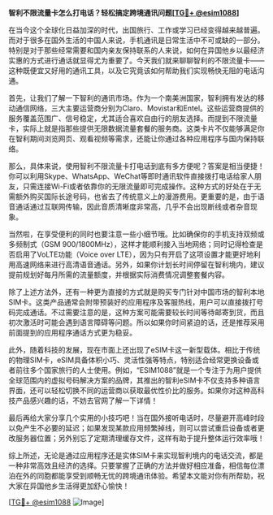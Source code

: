 **智利不限流量卡怎么打电话？轻松搞定跨境通讯问题[[TG💪+ @esim1088](https://t.me/s/esim1088)]**

在当今这个全球化日益加深的时代，出国旅行、工作或学习已经变得越来越普遍。而对于很多在国外生活的中国人来说，手机通讯是日常生活中不可或缺的一部分。特别是对于那些经常需要和国内亲友保持联系的人来说，如何在异国他乡以最经济实惠的方式进行通话就显得尤为重要了。今天我们就来聊聊智利的不限流量卡——这种既便宜又好用的通讯工具，以及它究竟该如何帮助我们实现畅快无阻的电话沟通。

首先，让我们了解一下智利的通讯市场。作为一个南美洲国家，智利拥有发达的移动通信网络，三大主要运营商分别为Claro、Movistar和Entel。这些运营商提供的服务覆盖范围广、信号稳定，尤其适合喜欢自由行的朋友选择。而提到不限流量卡，实际上就是指那些提供无限数据流量套餐的服务商。这类卡片不仅能够满足你在智利期间浏览网页、观看视频等需求，还能让你通过各种应用程序与国内保持联络。

那么，具体来说，使用智利不限流量卡打电话到底有多方便呢？答案是相当便捷！你可以利用Skype、WhatsApp、WeChat等即时通讯软件直接拨打电话给家人朋友，只需连接Wi-Fi或者依靠你的无限流量即可完成操作。这种方式的好处在于无需额外购买国际长途号码，也省去了传统意义上的漫游费用。更重要的是，由于语音通话通过互联网传输，因此音质清晰度非常高，几乎不会出现断线或者杂音现象。

当然啦，在享受便利的同时也要注意一些小细节哦。比如确保你的手机支持双频或多频制式（GSM 900/1800MHz），这样才能顺利接入当地网络；同时记得检查是否启用了VoLTE功能（Voice over LTE），因为只有开启了这项设置才能更好地利用高速网络来进行高清语音通话。另外，如果你计划长时间停留在智利境内，建议提前规划好每月所需的流量额度，并根据实际消费情况调整套餐内容。

除了上述方法外，还有一种更为直接的方式就是购买专门针对中国市场的智利本地SIM卡。这类产品通常会附带预装好的应用程序及客服热线，用户可以直接拨打号码完成通话。不过需要注意的是，这种方案可能需要较长时间等待邮寄到货，而且初次激活时可能会遇到语言障碍等问题。所以如果你时间紧迫的话，还是推荐采用前面提到的应用程序通话方式更为稳妥。

此外，随着科技的发展，现在市面上还出现了eSIM卡这一新型载体。相比于传统的物理SIM卡，eSIM具备体积小巧、灵活性强等特点，特别适合经常更换设备或者前往多个国家旅行的人士使用。例如，“ESIM1088”就是一个专注于为用户提供全球范围内的虚拟号码解决方案的品牌，其推出的智利eSIM卡不仅支持多种语言界面，还可以轻松切换不同的运营商以获取最优性价比的服务。如果你对这种高科技产品感兴趣的话，不妨去官网了解一下详情！

最后再给大家分享几个实用的小技巧吧！当在国外接听电话时，尽量避开高峰时段以免产生不必要的延迟；如果发现某款应用频繁掉线，则可以尝试重启设备或者更改服务器位置；另外别忘了定期清理缓存文件，这样有助于提升整体运行效率哦！

综上所述，无论是通过应用程序还是实体SIM卡来实现智利境内的电话交流，都是一种非常高效且经济的选择。只要掌握了正确的方法并做好相应准备，相信每位漂泊在外的同胞都能享受到顺畅无忧的跨境通讯体验。希望本文能对你有所帮助，祝大家在异国他乡生活得更加舒心愉快！

[[TG💪+ @esim1088](https://t.me/s/esim1088) ![Image](https://i.postimg.cc/4NQfJmqS/Snipaste-2025-05-13-00-14-12.png)]